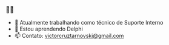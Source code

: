 ###   🐱‍👤

- 🔭 Atualmente trabalhando como técnico de Suporte Interno
- 🌱 Estou aprendendo Delphi
- 📫 Contato: victorcruztarnovski@gmail.com
